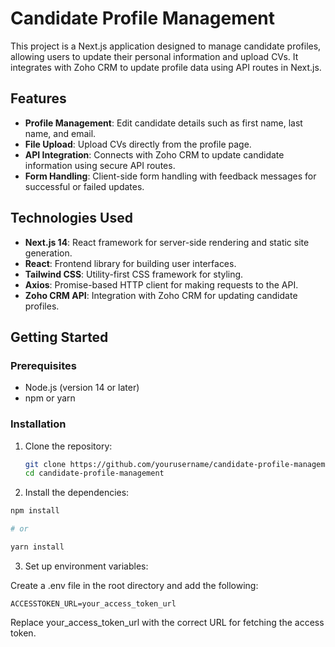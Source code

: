 # Candidate Profile Management

This project is a Next.js application designed to manage candidate profiles, allowing users to update their personal information and upload CVs. It integrates with Zoho CRM to update profile data using API routes in Next.js.

## Features

- **Profile Management**: Edit candidate details such as first name, last name, and email.
- **File Upload**: Upload CVs directly from the profile page.
- **API Integration**: Connects with Zoho CRM to update candidate information using secure API routes.
- **Form Handling**: Client-side form handling with feedback messages for successful or failed updates.

## Technologies Used

- **Next.js 14**: React framework for server-side rendering and static site generation.
- **React**: Frontend library for building user interfaces.
- **Tailwind CSS**: Utility-first CSS framework for styling.
- **Axios**: Promise-based HTTP client for making requests to the API.
- **Zoho CRM API**: Integration with Zoho CRM for updating candidate profiles.

## Getting Started

### Prerequisites

- Node.js (version 14 or later)
- npm or yarn

### Installation

1. Clone the repository:

   ```bash
   git clone https://github.com/yourusername/candidate-profile-management.git
   cd candidate-profile-management
   ```

2. Install the dependencies:

```bash
npm install

# or

yarn install
```

3. Set up environment variables:

Create a .env file in the root directory and add the following:
```
ACCESSTOKEN_URL=your_access_token_url
```
Replace your_access_token_url with the correct URL for fetching the access token.